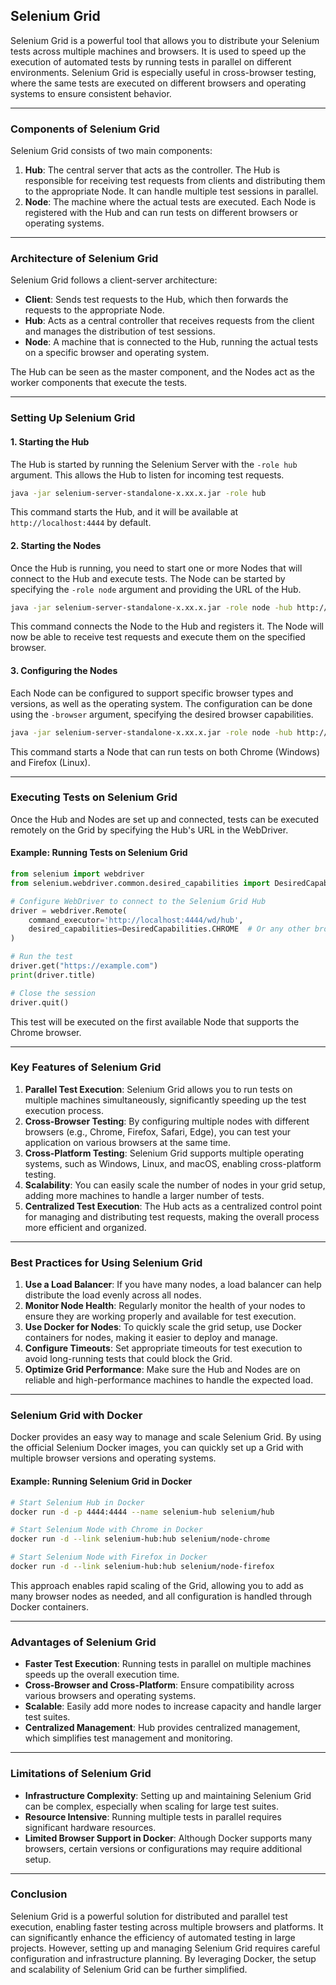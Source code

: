 ## **Selenium Grid**

Selenium Grid is a powerful tool that allows you to distribute your Selenium tests across multiple machines and browsers. It is used to speed up the execution of automated tests by running tests in parallel on different environments. Selenium Grid is especially useful in cross-browser testing, where the same tests are executed on different browsers and operating systems to ensure consistent behavior.

---

### **Components of Selenium Grid**

Selenium Grid consists of two main components:

1. **Hub**: The central server that acts as the controller. The Hub is responsible for receiving test requests from clients and distributing them to the appropriate Node. It can handle multiple test sessions in parallel.
2. **Node**: The machine where the actual tests are executed. Each Node is registered with the Hub and can run tests on different browsers or operating systems.

---

### **Architecture of Selenium Grid**

Selenium Grid follows a client-server architecture:

- **Client**: Sends test requests to the Hub, which then forwards the requests to the appropriate Node.
- **Hub**: Acts as a central controller that receives requests from the client and manages the distribution of test sessions.
- **Node**: A machine that is connected to the Hub, running the actual tests on a specific browser and operating system.

The Hub can be seen as the master component, and the Nodes act as the worker components that execute the tests.

---

### **Setting Up Selenium Grid**

#### **1. Starting the Hub**

The Hub is started by running the Selenium Server with the `-role hub` argument. This allows the Hub to listen for incoming test requests.

```bash
java -jar selenium-server-standalone-x.xx.x.jar -role hub
```

This command starts the Hub, and it will be available at `http://localhost:4444` by default.

#### **2. Starting the Nodes**

Once the Hub is running, you need to start one or more Nodes that will connect to the Hub and execute tests. The Node can be started by specifying the `-role node` argument and providing the URL of the Hub.

```bash
java -jar selenium-server-standalone-x.xx.x.jar -role node -hub http://localhost:4444/grid/register
```

This command connects the Node to the Hub and registers it. The Node will now be able to receive test requests and execute them on the specified browser.

#### **3. Configuring the Nodes**

Each Node can be configured to support specific browser types and versions, as well as the operating system. The configuration can be done using the `-browser` argument, specifying the desired browser capabilities.

```bash
java -jar selenium-server-standalone-x.xx.x.jar -role node -hub http://localhost:4444/grid/register -browser "browserName=chrome,platform=WINDOWS" -browser "browserName=firefox,platform=LINUX"
```

This command starts a Node that can run tests on both Chrome (Windows) and Firefox (Linux).

---

### **Executing Tests on Selenium Grid**

Once the Hub and Nodes are set up and connected, tests can be executed remotely on the Grid by specifying the Hub's URL in the WebDriver.

#### **Example: Running Tests on Selenium Grid**

```python
from selenium import webdriver
from selenium.webdriver.common.desired_capabilities import DesiredCapabilities

# Configure WebDriver to connect to the Selenium Grid Hub
driver = webdriver.Remote(
    command_executor='http://localhost:4444/wd/hub',
    desired_capabilities=DesiredCapabilities.CHROME  # Or any other browser/OS combination
)

# Run the test
driver.get("https://example.com")
print(driver.title)

# Close the session
driver.quit()
```

This test will be executed on the first available Node that supports the Chrome browser.

---

### **Key Features of Selenium Grid**

1. **Parallel Test Execution**: Selenium Grid allows you to run tests on multiple machines simultaneously, significantly speeding up the test execution process.
2. **Cross-Browser Testing**: By configuring multiple nodes with different browsers (e.g., Chrome, Firefox, Safari, Edge), you can test your application on various browsers at the same time.
3. **Cross-Platform Testing**: Selenium Grid supports multiple operating systems, such as Windows, Linux, and macOS, enabling cross-platform testing.
4. **Scalability**: You can easily scale the number of nodes in your grid setup, adding more machines to handle a larger number of tests.
5. **Centralized Test Execution**: The Hub acts as a centralized control point for managing and distributing test requests, making the overall process more efficient and organized.

---

### **Best Practices for Using Selenium Grid**

1. **Use a Load Balancer**: If you have many nodes, a load balancer can help distribute the load evenly across all nodes.
2. **Monitor Node Health**: Regularly monitor the health of your nodes to ensure they are working properly and available for test execution.
3. **Use Docker for Nodes**: To quickly scale the grid setup, use Docker containers for nodes, making it easier to deploy and manage.
4. **Configure Timeouts**: Set appropriate timeouts for test execution to avoid long-running tests that could block the Grid.
5. **Optimize Grid Performance**: Make sure the Hub and Nodes are on reliable and high-performance machines to handle the expected load.

---

### **Selenium Grid with Docker**

Docker provides an easy way to manage and scale Selenium Grid. By using the official Selenium Docker images, you can quickly set up a Grid with multiple browser versions and operating systems.

#### **Example: Running Selenium Grid in Docker**

```bash
# Start Selenium Hub in Docker
docker run -d -p 4444:4444 --name selenium-hub selenium/hub

# Start Selenium Node with Chrome in Docker
docker run -d --link selenium-hub:hub selenium/node-chrome

# Start Selenium Node with Firefox in Docker
docker run -d --link selenium-hub:hub selenium/node-firefox
```

This approach enables rapid scaling of the Grid, allowing you to add as many browser nodes as needed, and all configuration is handled through Docker containers.

---

### **Advantages of Selenium Grid**

- **Faster Test Execution**: Running tests in parallel on multiple machines speeds up the overall execution time.
- **Cross-Browser and Cross-Platform**: Ensure compatibility across various browsers and operating systems.
- **Scalable**: Easily add more nodes to increase capacity and handle larger test suites.
- **Centralized Management**: Hub provides centralized management, which simplifies test management and monitoring.

---

### **Limitations of Selenium Grid**

- **Infrastructure Complexity**: Setting up and maintaining Selenium Grid can be complex, especially when scaling for large test suites.
- **Resource Intensive**: Running multiple tests in parallel requires significant hardware resources.
- **Limited Browser Support in Docker**: Although Docker supports many browsers, certain versions or configurations may require additional setup.

---

### **Conclusion**

Selenium Grid is a powerful solution for distributed and parallel test execution, enabling faster testing across multiple browsers and platforms. It can significantly enhance the efficiency of automated testing in large projects. However, setting up and managing Selenium Grid requires careful configuration and infrastructure planning. By leveraging Docker, the setup and scalability of Selenium Grid can be further simplified.
